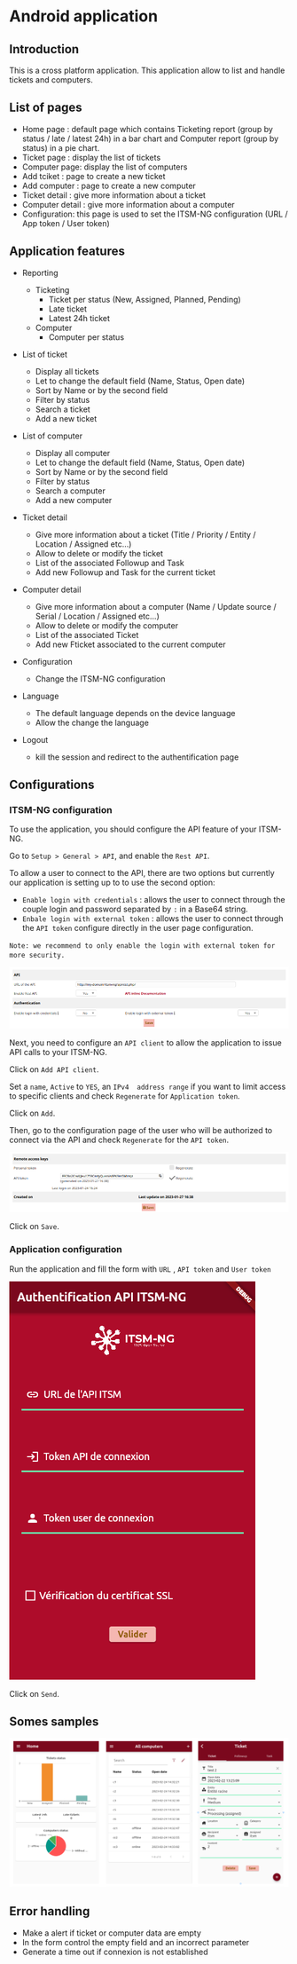 # Android application

## Introduction

This is a cross platform application. This application allow to list and handle tickets and computers.

## List of pages

* Home page : default page which contains Ticketing report (group by status / late / latest 24h) in a bar chart and Computer report (group by status) in a pie chart.
* Ticket page : display the list of tickets 
* Computer page: display the list of computers
* Add tciket : page to create a new ticket
* Add computer : page to create a new computer
* Ticket detail : give more information about a ticket
* Computer detail : give more information about a computer
* Configuration: this page is used to set the ITSM-NG configuration (URL / App token / User token)

## Application features

* Reporting 
    * Ticketing
        * Ticket per status (New, Assigned, Planned, Pending)
        * Late ticket
        * Latest 24h ticket
    * Computer
        * Computer per status

* List of ticket
    * Display all tickets
    * Let to change the default field (Name, Status, Open date) 
    * Sort by Name or by the second field
    * Filter by status
    * Search a ticket
    * Add a new ticket

* List of computer
    * Display all computer
    * Let to change the default field (Name, Status, Open date) 
    * Sort by Name or by the second field
    * Filter by status
    * Search a computer
    * Add a new computer

* Ticket detail
    * Give more information about a ticket (Title / Priority / Entity / Location / Assigned etc...)
    * Allow to delete or modify the ticket
    * List of the associated Followup and Task
    * Add new Followup and Task for the current ticket

* Computer detail
    * Give more information about a computer (Name / Update source / Serial / Location / Assigned etc...)
    * Allow to delete or modify the computer
    * List of the associated Ticket
    * Add new Fticket associated to the current computer

* Configuration    
    * Change the ITSM-NG configuration

* Language
    * The default language depends on the device language
    * Allow the change the language

* Logout
    * kill the session and redirect to the authentification page

## Configurations

### ITSM-NG configuration


To use the application, you should configure the API feature of your ITSM-NG.

Go to `Setup > General > API`, and enable the `Rest API`.

To allow a user to connect to the API, there are two options but currently our application is setting up to to use the second option:

* `Enable login with credentials` : allows the user to connect through the couple login and password separated by `:` in a Base64 string.
* `Enbale login with external token` : allows the user to connect through the `API token` configure directly in the user page configuration.

`Note: we recommend to only enable the login with external token for more security.`

![](../img/android-app/android-app_api_configuration.png)

Next, you need to configure an `API client` to allow the application to issue API calls to your ITSM-NG.

Click on `Add API client`.

Set a `name`, `Active` to `YES`, an `IPv4  address range` if you want to limit access to specific clients and check `Regenerate` for `Application token`.

Click on `Add`.

Then, go to the configuration page of the user who will be authorized to connect via the API and check `Regenerate` for the `API token`.

![](../img/android-app/android-app_api_user.png)

Click on `Save`.


### Application configuration

Run the application  and fill the form with `URL` , `API token` and `User token`

![](../img/android-app/android-app_authentification.png)

Click on `Send`.

## Somes samples

![](../img/android-app/android-app_example.png)


## Error handling

* Make a alert if ticket or computer data are empty
* In the form control the empty field and an incorrect parameter
* Generate a time out if connexion is not established
